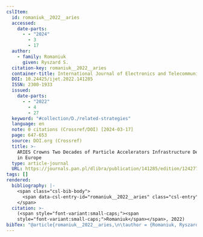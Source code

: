 ```yaml
---
cslItem:
  id: romaniuk__2022__aries
  accessed:
    date-parts:
      - - "2024"
        - 3
        - 17
  author:
    - family: Romaniuk
      given: Ryszard S.
  citation-key: romaniuk__2022__aries
  container-title: International Journal of Electronics and Telecommunications
  DOI: 10.24425/ijet.2022.141285
  ISSN: 2300-1933
  issued:
    date-parts:
      - - "2022"
        - 4
        - 27
  keyword: "#collection/D./related-strategies"
  language: en
  note: 0 citations (Crossref/DOI) [2024-03-17]
  page: 647-653
  source: DOI.org (Crossref)
  title: >-
    ARIES Crowns Two Decades of Particle Accelerators Infrastructure Development
    in Europe
  type: article-journal
  URL: https://journals.pan.pl/dlibra/publication/141285/edition/124277/content
tags: []
rendered:
  bibliography: |-
    <span class="csl-bib-body">
      <span data-csl-entry-id="romaniuk__2022__aries" class="csl-entry"><span class='author-bib'>Romaniuk</span>. <span class='date-bib'>(2022)</span>. <span class='title'><b>ARIES Crowns Two Decades of Particle Accelerators Infrastructure Development in Europe</b></span>. <i>International Journal of Electronics and Telecommunications</i>, 647–653. <span class='URL'><a href='https://doi.org/10.24425/ijet.2022.141285'>LINK</a></span></span>
    </span>
  citation: >-
    (<span style="font-variant:small-caps;"><span
    style="font-variant:small-caps;">Romaniuk</span></span>, 2022)
bibTex: "@article{romaniuk__2022__aries,\n\tauthor = {Romaniuk, Ryszard S.},\n\tjournal = {International Journal of Electronics and Telecommunications},\n\tyear = {2022},\n\tmonth = {apr 27},\n\tnote = {0 citations (Crossref/DOI) [2024-03-17]},\n\tpages = {647--653},\n\ttitle = {ARIES {Crowns} {Two} {Decades} of {Particle} {Accelerators} {Infrastructure} {Development} in {Europe}},\n\thowpublished = {https://journals.pan.pl/dlibra/publication/141285/edition/124277/content},\n}\n\n"
---
```

